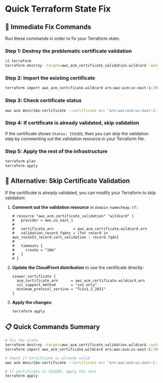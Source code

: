 # Quick Terraform State Fix

## 🚨 **Immediate Fix Commands**

Run these commands in order to fix your Terraform state:

### **Step 1: Destroy the problematic certificate validation**
```bash
cd terraform
terraform destroy -target=aws_acm_certificate_validation.wildcard -auto-approve
```

### **Step 2: Import the existing certificate**
```bash
terraform import aws_acm_certificate.wildcard arn:aws:acm:us-east-1:[REDACTED]:certificate/cefe26a0-b4b5-478a-bd79-6cdefe8bf45f
```

### **Step 3: Check certificate status**
```bash
aws acm describe-certificate --certificate-arn "arn:aws:acm:us-east-1:[REDACTED]:certificate/cefe26a0-b4b5-478a-bd79-6cdefe8bf45f" --region us-east-1 --query 'Certificate.{Status:Status,ValidationStatus:DomainValidationOptions[0].ValidationStatus}'
```

### **Step 4: If certificate is already validated, skip validation**
If the certificate shows `Status: ISSUED`, then you can skip the validation step by commenting out the validation resource in your Terraform file.

### **Step 5: Apply the rest of the infrastructure**
```bash
terraform plan
terraform apply
```

## 🔧 **Alternative: Skip Certificate Validation**

If the certificate is already validated, you can modify your Terraform to skip validation:

1. **Comment out the validation resource** in `domain-namecheap.tf`:
   ```hcl
   # resource "aws_acm_certificate_validation" "wildcard" {
   #   provider = aws.us_east_1
   #   
   #   certificate_arn         = aws_acm_certificate.wildcard.arn
   #   validation_record_fqdns = [for record in aws_route53_record.cert_validation : record.fqdn]
   #
   #   timeouts {
   #     create = "10m"
   #   }
   # }
   ```

2. **Update the CloudFront distribution** to use the certificate directly:
   ```hcl
   viewer_certificate {
     acm_certificate_arn      = aws_acm_certificate.wildcard.arn
     ssl_support_method       = "sni-only"
     minimum_protocol_version = "TLSv1.2_2021"
   }
   ```

3. **Apply the changes**:
   ```bash
   terraform apply
   ```

## 📋 **Quick Commands Summary**

```bash
# Fix the state
terraform destroy -target=aws_acm_certificate_validation.wildcard -auto-approve
terraform import aws_acm_certificate.wildcard arn:aws:acm:us-east-1:[REDACTED]:certificate/cefe26a0-b4b5-478a-bd79-6cdefe8bf45f

# Check if certificate is already valid
aws acm describe-certificate --certificate-arn "arn:aws:acm:us-east-1:[REDACTED]:certificate/cefe26a0-b4b5-478a-bd79-6cdefe8bf45f" --region us-east-1 --query 'Certificate.Status'

# If certificate is ISSUED, apply the rest
terraform apply
```
